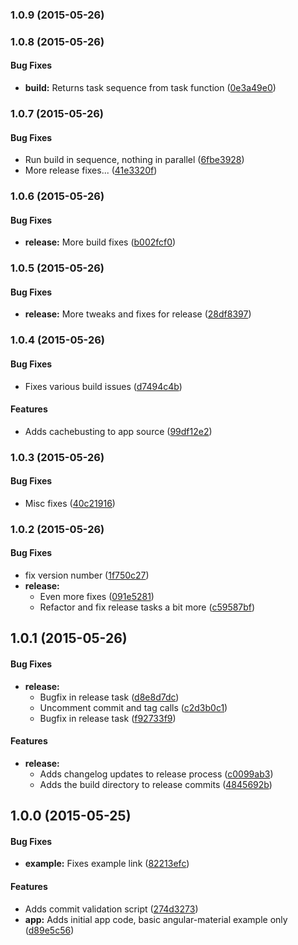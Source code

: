 ### 1.0.9 (2015-05-26)


### 1.0.8 (2015-05-26)


#### Bug Fixes

* **build:** Returns task sequence from task function ([0e3a49e0](https://github.com/TomNeyland/neweden.im-frontend.git/commit/0e3a49e0707769e93aca05b1df21a869bcc67349))


### 1.0.7 (2015-05-26)


#### Bug Fixes

* Run build in sequence, nothing in parallel ([6fbe3928](https://github.com/TomNeyland/neweden.im-frontend.git/commit/6fbe392852811cf2f4fdec483cc3092f4c89a20a))
* More release fixes... ([41e3320f](https://github.com/TomNeyland/neweden.im-frontend.git/commit/41e3320f24aa8774a3d627699ca4a9b4e7d349a3))


### 1.0.6 (2015-05-26)


#### Bug Fixes

* **release:** More build fixes ([b002fcf0](https://github.com/TomNeyland/neweden.im-frontend.git/commit/b002fcf02cc853fc4ad887b2926180094b9aefcc))


### 1.0.5 (2015-05-26)


#### Bug Fixes

* **release:** More tweaks and fixes for release ([28df8397](https://github.com/TomNeyland/neweden.im-frontend.git/commit/28df839727cacdcdaccdf8e91c9fe0ee363b00e8))


### 1.0.4 (2015-05-26)


#### Bug Fixes

* Fixes various build issues ([d7494c4b](https://github.com/TomNeyland/neweden.im-frontend.git/commit/d7494c4b14c3e60e09af9e978fac40921288996b))


#### Features

* Adds cachebusting to app source ([99df12e2](https://github.com/TomNeyland/neweden.im-frontend.git/commit/99df12e2890c69aafc21ce8897c67406528eb304))


### 1.0.3 (2015-05-26)


#### Bug Fixes

* Misc fixes ([40c21916](https://github.com/TomNeyland/neweden.im-frontend.git/commit/40c219169c2a70e26cb695bfb2c5cf1fb2444969))


### 1.0.2 (2015-05-26)


#### Bug Fixes

* fix version number ([1f750c27](https://github.com/TomNeyland/neweden.im-frontend.git/commit/1f750c274118676d04451179f827cc182abf8d27))
* **release:**
  * Even more fixes ([091e5281](https://github.com/TomNeyland/neweden.im-frontend.git/commit/091e528189d8d309718985702d14875b42fa8621))
  * Refactor and fix release tasks a bit more ([c59587bf](https://github.com/TomNeyland/neweden.im-frontend.git/commit/c59587bf649442db4bacc45b1cf621a6489b5027))


## 1.0.1 (2015-05-26)


#### Bug Fixes

* **release:**
  * Bugfix in release task ([d8e8d7dc](https://github.com/TomNeyland/neweden.im-frontend.git/commit/d8e8d7dc48058f6b6a8652e2c5d965828faec6a4))
  * Uncomment commit and tag calls ([c2d3b0c1](https://github.com/TomNeyland/neweden.im-frontend.git/commit/c2d3b0c120bdd377658ddbb0a6549f37401f1132))
  * Bugfix in release task ([f92733f9](https://github.com/TomNeyland/neweden.im-frontend.git/commit/f92733f91ab331830755bd2d4f81d3f082d340fa))


#### Features

* **release:**
  * Adds changelog updates to release process ([c0099ab3](https://github.com/TomNeyland/neweden.im-frontend.git/commit/c0099ab3f851911d7e8100a64e1a1b6f664c3e2d))
  * Adds the build directory to release commits ([4845692b](https://github.com/TomNeyland/neweden.im-frontend.git/commit/4845692b1291d01ccc39a5b7170b4b075dc45d4e))


## 1.0.0 (2015-05-25)


#### Bug Fixes

* **example:** Fixes example link ([82213efc](https://github.com/TomNeyland/neweden.im-frontend.git/commit/82213efc74dc665874f607063aa540eb335a03c6))


#### Features

* Adds commit validation script ([274d3273](https://github.com/TomNeyland/neweden.im-frontend.git/commit/274d32730155f04e6bb98c137647f8009bb47934))
* **app:** Adds initial app code, basic angular-material example only ([d89e5c56](https://github.com/TomNeyland/neweden.im-frontend.git/commit/d89e5c5688eee69cc3997d23547b084ae8be1713))